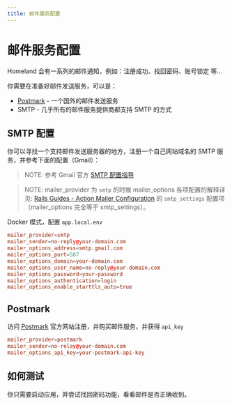 ```yaml
---
title: 邮件服务配置
---
```


# 邮件服务配置

Homeland 会有一系列的邮件通知，例如：注册成功、找回密码、账号锁定 等...

你需要在准备好邮件发送服务，可以是：

- [Postmark](https://postmarkapp.com) - 一个国外的邮件发送服务
- SMTP - 几乎所有的邮件服务提供商都支持 SMTP 的方式

## SMTP 配置

你可以寻找一个支持邮件发送服务器的地方，注册一个自己网站域名的 SMTP 服务，并参考下面的配置（Gmail）：

> NOTE: 参考 Gmail 官方 [SMTP 配置指导](https://support.google.com/mail/answer/7126229?hl=zh-Hans)

> NOTE: mailer_provider 为 `smtp` 的时候 mailer_options 各项配置的解释详见: [Rails Guides - Action Mailer Configuration](http://guides.rubyonrails.org/action_mailer_basics.html#action-mailer-configuration) 的 `smtp_settings` 配置项（mailer_options 完全等于 smtp_settings）。

Docker 模式，配置 `app.local.env`

```conf
mailer_provider=smtp
mailer_sender=no-reply@your-domain.com
mailer_options_address=smtp.gmail.com
mailer_options_port=587
mailer_options_domain=your-domain.com
mailer_options_user_name=no-reply@your-domain.com
mailer_options_password=your-password
mailer_options_authentication=login
mailer_options_enable_starttls_auto=true
```

## Postmark

访问 [Postmark](https://postmarkapp.com) 官方网站注册，并购买邮件服务，并获得 `api_key`

```conf
mailer_provider=postmark
mailer_sender=no-relay@your-domain.com
mailer_options_api_key=your-postmark-api-key
```

## 如何测试

你只需要启动应用，并尝试找回密码功能，看看邮件是否正确收到。
